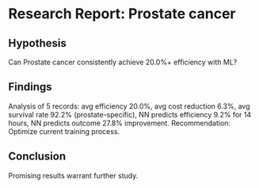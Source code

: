 # Research Report: Prostate cancer

## Hypothesis

Can Prostate cancer consistently achieve 20.0%+ efficiency with ML?

## Findings

Analysis of 5 records: avg efficiency 20.0%, avg cost reduction 6.3%, avg survival rate 92.2% (prostate-specific), NN predicts efficiency 9.2% for 14 hours, NN predicts outcome 27.8% improvement. Recommendation: Optimize current training process.

## Conclusion

Promising results warrant further study.
